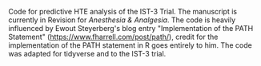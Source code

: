 Code for predictive HTE analysis of the IST-3 Trial.
The manuscript is currently in Revision for _Anesthesia & Analgesia_.
The code is heavily influenced by Ewout Steyerberg's blog entry "Implementation of the PATH Statement" (https://www.fharrell.com/post/path/), credit for the implementation of the PATH statement in R goes entirely to him. The code was adapted for tidyverse and to the IST-3 trial.
